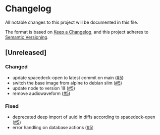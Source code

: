 # Changelog

All notable changes to this project will be documented in this file.

The format is based on [Keep a Changelog](https://keepachangelog.com/en/1.0.0/),
and this project adheres to [Semantic Versioning](https://semver.org/spec/v2.0.0.html).

## [Unreleased]

### Changed

- update spacedeck-open to latest commit on main ([#5](https://git.opentalk.dev/opentalk/backend/containers/spacedeck/-/issues/5))
- switch the base image from alpine to debian slim ([#5](https://git.opentalk.dev/opentalk/backend/containers/spacedeck/-/issues/5))
- update node to version 18 ([#5](https://git.opentalk.dev/opentalk/backend/containers/spacedeck/-/issues/5))
- remove audiowaveform ([#5](https://git.opentalk.dev/opentalk/backend/containers/spacedeck/-/issues/5))

### Fixed

- deprecated deep import of uuid in diffs according to spacedeck-open ([#5](https://git.opentalk.dev/opentalk/backend/containers/spacedeck/-/issues/5))
- error handling on database actions ([#5](https://git.opentalk.dev/opentalk/backend/containers/spacedeck/-/issues/5))
